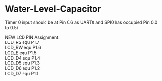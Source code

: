 # Water-Level-Capacitor

Timer 0 input should be at Pin 0.6 as UART0 and SPI0 has occupied Pin 0.0 to 0.5\

NEW LCD PIN Assignment:\
  LCD_RS  equ P1.7\
  LCD_RW  equ P1.6\
  LCD_E   equ P1.5\
  LCD_D4  equ P1.4\
  LCD_D5  equ P1.3\
  LCD_D6  equ P1.2\
  LCD_D7  equ P1.1
